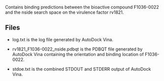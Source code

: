 Contains binding predictions between the bioactive compound F1036-0022 and the nside search space on the virulence factor rv1821.

## Files

- log.txt is the log file generated by AutoDock Vina.

- rv1821_F1036-0022_nside.pdbqt is the PDBQT file generated by AutoDock Vina containing the orientation and binding location of F1036-0022.

- stdoe.txt is the combined STDOUT and STDERR output of AutoDock Vina.

